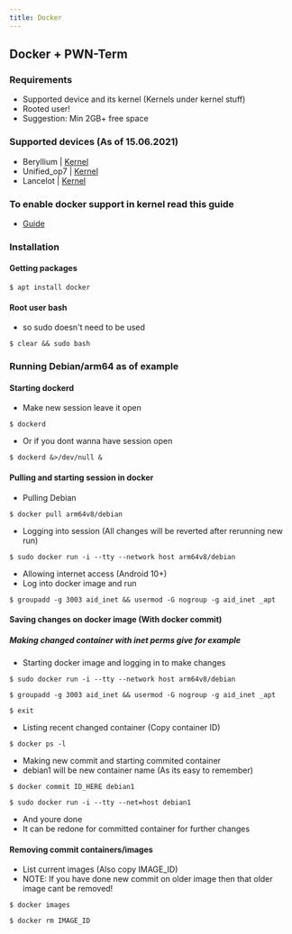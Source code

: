 ```yaml
---
title: Docker
---
```


## Docker + PWN-Term
### Requirements
* Supported device and its kernel (Kernels under kernel stuff)
* Rooted user!
* Suggestion: Min 2GB+ free space

### Supported devices (As of 15.06.2021)
* Beryllium | [Kernel](https://t.me/pwn_term/6487)
* Unified_op7 | [Kernel](https://github.com/neternels/android_kernel_oneplus_sm8150/releases/tag/NetErnels-6.0)
* Lancelot | [Kernel](https://github.com/neternels/NetHunter-Lancelot/releases/tag/v3.0)

### To enable docker support in kernel read this guide

* [Guide](https://cybernity.group/t/how-to-add-docker-support-on-android/587)

### Installation
#### Getting packages

```
$ apt install docker
```

#### Root user bash
* so sudo doesn't need to be used

```
$ clear && sudo bash
```

### Running Debian/arm64 as of example
#### Starting dockerd
* Make new session leave it open

```
$ dockerd
```

* Or if you dont wanna have session open

```
$ dockerd &>/dev/null &
```

#### Pulling and starting session in docker
* Pulling Debian

```
$ docker pull arm64v8/debian
```

* Logging into session (All changes will be reverted after rerunning new run)

```
$ sudo docker run -i --tty --network host arm64v8/debian
```
* Allowing internet access (Android 10+)
* Log into docker image and run

```
$ groupadd -g 3003 aid_inet && usermod -G nogroup -g aid_inet _apt
```

#### Saving changes on docker image (With docker commit)
##### Making changed container with inet perms give for example
* Starting docker image and logging in to make changes

```
$ sudo docker run -i --tty --network host arm64v8/debian

$ groupadd -g 3003 aid_inet && usermod -G nogroup -g aid_inet _apt

$ exit
```

* Listing recent changed container (Copy container ID)

```
$ docker ps -l
```

* Making new commit and starting commited container
* debian1 will be new container name (As its easy to remember)

```
$ docker commit ID_HERE debian1

$ sudo docker run -i --tty --net=host debian1

```
* And youre done
* It can be redone for committed container for further changes

#### Removing commit containers/images
* List current images (Also copy IMAGE_ID)
* NOTE: If you have done new commit on older image then that older image cant be removed!

```
$ docker images

$ docker rm IMAGE_ID
```

